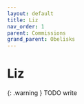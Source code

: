 ```yaml
---
layout: default
title: Liz
nav_order: 1
parent: Commissions
grand_parent: Obelisks
---
```


# Liz

{: .warning }
TODO write
